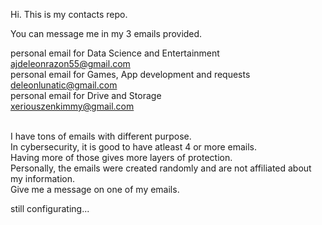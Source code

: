 Hi. This is my contacts repo.

You can message me in my 3 emails provided.

personal email for Data Science and Entertainment <br>
ajdeleonrazon55@gmail.com<br>
personal email for Games, App development and requests<br>
deleonlunatic@gmail.com<br>
personal email for Drive and Storage<br>
xeriouszenkimmy@gmail.com <br>
<br>

I have tons of emails with different purpose.<br>
In cybersecurity, it is good to have atleast 4 or more emails.<br>
Having more of those gives more layers of protection.<br>
Personally, the emails were created randomly and are not affiliated about my information.<br>
Give me a message on one of my emails.<br>

still configurating...
